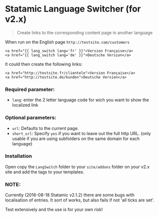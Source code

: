 # Statamic Language Switcher (for v2.x)
> Create links to the corresponding content page in another language

When run on the English page `http://testsite.com/customers`

```
<a href="{{ lang_switch lang='fr' }}">Version Française</a>
<a href="{{ lang_switch lang='de' }}">Deutsche Version</a>
```

It could then create the following links:

```
<a href="http://testsite.fr/clientele">Version Française</a>
<a href="http://testsite.de/kunden">Deutsche Version</a>
```

### Required parameter:
* `lang`: enter the 2 letter language code for wich you want to show the localized link

### Optional parameters:

* `url`: Defaults to the current page.
* `short_url`: Specify `yes` if you want to leave out the full http URL. (only usable if you are using subfolders on the same domain for each language)

### Installation
Open copy the `LangSwitch` folder to your `site/addons` folder on your v2.x site and add the tags to your templates.

### NOTE: ###
Currently (2016-08-18 Statamic v2.1.2) there are some bugs with localisation of entries. It sort of works, but also fails if not 'all ticks are set'.

Test extensively and the use is for your own risk!
